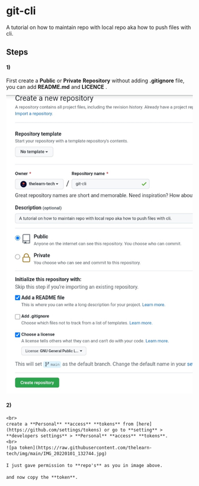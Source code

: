 # git-cli
A tutorial on how to maintain repo with local repo aka how to push files with cli.

## Steps  

#### 1)


  First create a **Public** or **Private** **Repository** without adding **.gitignore** file, you can add **README.md** and **LICENCE** .
  
  ![repo img](https://raw.githubusercontent.com/thelearn-tech/img/main/IMG_20220101_131716.jpg)
  
  
  
  
#### 2)
    <br>
    create a **Personal** **access** **tokens** from [here](https://github.com/settings/tokens) or go to **setting** > **developers settings** > **Personal** **access** **tokens**.
    <br>
    ![pa token](https://raw.githubusercontent.com/thelearn-tech/img/main/IMG_20220101_132744.jpg)
    
    I just gave permission to **repo's** as you in image above.
    
    and now copy the **token**.